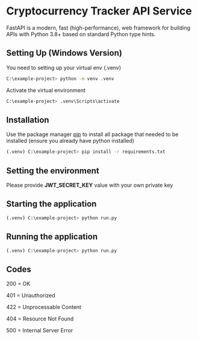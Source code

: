 # Cryptocurrency Tracker API Service

FastAPI is a modern, fast (high-performance), web framework for building APIs with Python 3.8+ based on standard Python type hints.

## Setting Up (Windows Version)

You need to setting up your virtual env (.venv) 
```bash
C:\example-project> python -m venv .venv
```
Activate the virtual environment
```bash
C:\example-project> .venv\Scripts\activate
```

## Installation

Use the package manager [pip](https://pip.pypa.io/en/stable/) to install all package that needed to be installed (ensure you already have python installed)

```bash
(.venv) C:\example-project> pip install -r requirements.txt
```

## Setting the environment
Please provide **JWT_SECRET_KEY** value with your own private key

## Starting the application
```bash
(.venv) C:\example-project> python run.py
```

## Running the application
```bash
(.venv) C:\example-project> python run.py
```

## Codes
200 = OK

401 = Unauthorized

422 = Unprocessable Content

404 = Resource Not Found

500 = Internal Server Error